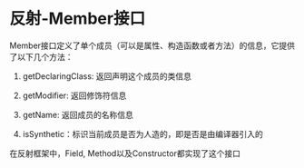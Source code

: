 # 反射-Member接口

Member接口定义了单个成员（可以是属性、构造函数或者方法）的信息，它提供了以下几个方法：

1. getDeclaringClass: 返回声明这个成员的类信息

2. getModifier: 返回修饰符信息

3. getName: 返回成员的名称信息

4. isSynthetic：标识当前成员是否为人造的，即是否是由编译器引入的

在反射框架中，Field, Method以及Constructor都实现了这个接口